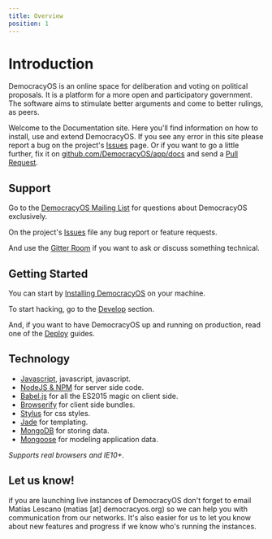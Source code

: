 ```yaml
---
title: Overview
position: 1
---
```


# Introduction

DemocracyOS is an online space for deliberation and voting on political proposals. It is a platform for a more open and participatory government. The software aims to stimulate better arguments and come to better rulings, as peers.

Welcome to the Documentation site. Here you'll find information on how to install, use and extend DemocracyOS. If you see any error in this site please report a bug on the project's [Issues](https://github.com/DemocracyOS/app/issues) page. Or if you want to go a little further, fix it on [github.com/DemocracyOS/app/docs](https://github.com/DemocracyOS/app/tree/development/docs) and send a [Pull Request](contributing.html#pull-requests).

## Support

Go to the [DemocracyOS Mailing List](https://groups.google.com/forum/#!forum/democracyos-app) for questions about DemocracyOS exclusively.

On the project's [Issues](https://github.com/DemocracyOS/app/issues) file any bug report or feature requests.

And use the [Gitter Room](https://gitter.im/DemocracyOS/app) if you want to ask or discuss something technical.

## Getting Started

You can start by [Installing DemocracyOS](install.md) on your machine.

To start hacking, go to the [Develop](develop) section.

And, if you want to have DemocracyOS up and running on production, read one of the [Deploy](deploy) guides.

## Technology

 * [Javascript](https://es.wikipedia.org/wiki/JavaScript), javascript, javascript.
 * [NodeJS & NPM](http://nodejs.org/download) for server side code.
 * [Babel.js](https://babeljs.io/) for all the ES2015 magic on client side.
 * [Browserify](http://browserify.org/) for client side bundles.
 * [Stylus](https://learnboost.github.io/stylus/) for css styles.
 * [Jade](http://jade-lang.com/) for templating.
 * [MongoDB](http://www.mongodb.org/downloads) for storing data.
 * [Mongoose](http://mongoosejs.com/) for modeling application data.

_Supports real browsers and IE10+._

## Let us know!

if you are launching live instances of DemocracyOS don't forget to email Matías Lescano (matias [at] democracyos.org) so we can help you with communication from our networks. It's also easier for us to let you know about new features and progress if we know who's running the instances.
